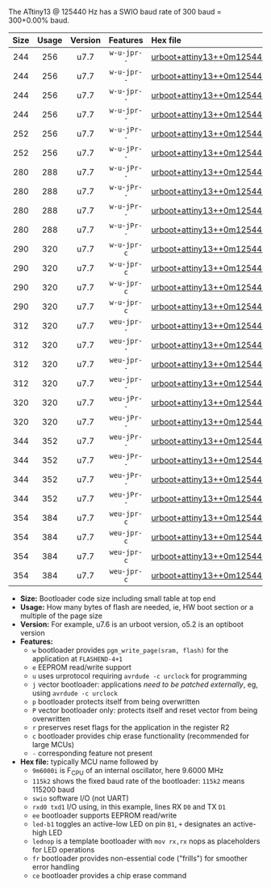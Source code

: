 The ATtiny13 @ 125440 Hz has a SWIO baud rate of 300 baud = 300+0.00% baud.

|Size|Usage|Version|Features|Hex file|
|:-:|:-:|:-:|:-:|:--|
|244|256|u7.7|`w-u-jpr--`|[urboot+attiny13++0m125440i++++0k3_swio_rxb0_txb1_led+b2.hex](https://raw.githubusercontent.com/stefanrueger/urboot.hex/main/mcus/attiny13/internal_oscillator/fint++0m125440_Hz/br++++0k3_bps/urboot+attiny13++0m125440i++++0k3_swio_rxb0_txb1_led+b2.hex)|
|244|256|u7.7|`w-u-jpr--`|[urboot+attiny13++0m125440i++++0k3_swio_rxb0_txb1_lednop.hex](https://raw.githubusercontent.com/stefanrueger/urboot.hex/main/mcus/attiny13/internal_oscillator/fint++0m125440_Hz/br++++0k3_bps/urboot+attiny13++0m125440i++++0k3_swio_rxb0_txb1_lednop.hex)|
|244|256|u7.7|`w-u-jpr--`|[urboot+attiny13++0m125440i++++0k3_swio_rxb1_txb0_led+b2.hex](https://raw.githubusercontent.com/stefanrueger/urboot.hex/main/mcus/attiny13/internal_oscillator/fint++0m125440_Hz/br++++0k3_bps/urboot+attiny13++0m125440i++++0k3_swio_rxb1_txb0_led+b2.hex)|
|244|256|u7.7|`w-u-jpr--`|[urboot+attiny13++0m125440i++++0k3_swio_rxb1_txb0_lednop.hex](https://raw.githubusercontent.com/stefanrueger/urboot.hex/main/mcus/attiny13/internal_oscillator/fint++0m125440_Hz/br++++0k3_bps/urboot+attiny13++0m125440i++++0k3_swio_rxb1_txb0_lednop.hex)|
|252|256|u7.7|`w-u-jPr--`|[urboot+attiny13++0m125440i++++0k3_swio_rxb0_txb1.hex](https://raw.githubusercontent.com/stefanrueger/urboot.hex/main/mcus/attiny13/internal_oscillator/fint++0m125440_Hz/br++++0k3_bps/urboot+attiny13++0m125440i++++0k3_swio_rxb0_txb1.hex)|
|252|256|u7.7|`w-u-jPr--`|[urboot+attiny13++0m125440i++++0k3_swio_rxb1_txb0.hex](https://raw.githubusercontent.com/stefanrueger/urboot.hex/main/mcus/attiny13/internal_oscillator/fint++0m125440_Hz/br++++0k3_bps/urboot+attiny13++0m125440i++++0k3_swio_rxb1_txb0.hex)|
|280|288|u7.7|`w-u-jPr--`|[urboot+attiny13++0m125440i++++0k3_swio_rxb0_txb1_led+b2_fr.hex](https://raw.githubusercontent.com/stefanrueger/urboot.hex/main/mcus/attiny13/internal_oscillator/fint++0m125440_Hz/br++++0k3_bps/urboot+attiny13++0m125440i++++0k3_swio_rxb0_txb1_led+b2_fr.hex)|
|280|288|u7.7|`w-u-jPr--`|[urboot+attiny13++0m125440i++++0k3_swio_rxb0_txb1_lednop_fr.hex](https://raw.githubusercontent.com/stefanrueger/urboot.hex/main/mcus/attiny13/internal_oscillator/fint++0m125440_Hz/br++++0k3_bps/urboot+attiny13++0m125440i++++0k3_swio_rxb0_txb1_lednop_fr.hex)|
|280|288|u7.7|`w-u-jPr--`|[urboot+attiny13++0m125440i++++0k3_swio_rxb1_txb0_led+b2_fr.hex](https://raw.githubusercontent.com/stefanrueger/urboot.hex/main/mcus/attiny13/internal_oscillator/fint++0m125440_Hz/br++++0k3_bps/urboot+attiny13++0m125440i++++0k3_swio_rxb1_txb0_led+b2_fr.hex)|
|280|288|u7.7|`w-u-jPr--`|[urboot+attiny13++0m125440i++++0k3_swio_rxb1_txb0_lednop_fr.hex](https://raw.githubusercontent.com/stefanrueger/urboot.hex/main/mcus/attiny13/internal_oscillator/fint++0m125440_Hz/br++++0k3_bps/urboot+attiny13++0m125440i++++0k3_swio_rxb1_txb0_lednop_fr.hex)|
|290|320|u7.7|`w-u-jpr-c`|[urboot+attiny13++0m125440i++++0k3_swio_rxb0_txb1_led+b2_fr_ce.hex](https://raw.githubusercontent.com/stefanrueger/urboot.hex/main/mcus/attiny13/internal_oscillator/fint++0m125440_Hz/br++++0k3_bps/urboot+attiny13++0m125440i++++0k3_swio_rxb0_txb1_led+b2_fr_ce.hex)|
|290|320|u7.7|`w-u-jpr-c`|[urboot+attiny13++0m125440i++++0k3_swio_rxb0_txb1_lednop_fr_ce.hex](https://raw.githubusercontent.com/stefanrueger/urboot.hex/main/mcus/attiny13/internal_oscillator/fint++0m125440_Hz/br++++0k3_bps/urboot+attiny13++0m125440i++++0k3_swio_rxb0_txb1_lednop_fr_ce.hex)|
|290|320|u7.7|`w-u-jpr-c`|[urboot+attiny13++0m125440i++++0k3_swio_rxb1_txb0_led+b2_fr_ce.hex](https://raw.githubusercontent.com/stefanrueger/urboot.hex/main/mcus/attiny13/internal_oscillator/fint++0m125440_Hz/br++++0k3_bps/urboot+attiny13++0m125440i++++0k3_swio_rxb1_txb0_led+b2_fr_ce.hex)|
|290|320|u7.7|`w-u-jpr-c`|[urboot+attiny13++0m125440i++++0k3_swio_rxb1_txb0_lednop_fr_ce.hex](https://raw.githubusercontent.com/stefanrueger/urboot.hex/main/mcus/attiny13/internal_oscillator/fint++0m125440_Hz/br++++0k3_bps/urboot+attiny13++0m125440i++++0k3_swio_rxb1_txb0_lednop_fr_ce.hex)|
|312|320|u7.7|`weu-jpr--`|[urboot+attiny13++0m125440i++++0k3_swio_rxb0_txb1_ee_led+b2.hex](https://raw.githubusercontent.com/stefanrueger/urboot.hex/main/mcus/attiny13/internal_oscillator/fint++0m125440_Hz/br++++0k3_bps/urboot+attiny13++0m125440i++++0k3_swio_rxb0_txb1_ee_led+b2.hex)|
|312|320|u7.7|`weu-jpr--`|[urboot+attiny13++0m125440i++++0k3_swio_rxb0_txb1_ee_lednop.hex](https://raw.githubusercontent.com/stefanrueger/urboot.hex/main/mcus/attiny13/internal_oscillator/fint++0m125440_Hz/br++++0k3_bps/urboot+attiny13++0m125440i++++0k3_swio_rxb0_txb1_ee_lednop.hex)|
|312|320|u7.7|`weu-jpr--`|[urboot+attiny13++0m125440i++++0k3_swio_rxb1_txb0_ee_led+b2.hex](https://raw.githubusercontent.com/stefanrueger/urboot.hex/main/mcus/attiny13/internal_oscillator/fint++0m125440_Hz/br++++0k3_bps/urboot+attiny13++0m125440i++++0k3_swio_rxb1_txb0_ee_led+b2.hex)|
|312|320|u7.7|`weu-jpr--`|[urboot+attiny13++0m125440i++++0k3_swio_rxb1_txb0_ee_lednop.hex](https://raw.githubusercontent.com/stefanrueger/urboot.hex/main/mcus/attiny13/internal_oscillator/fint++0m125440_Hz/br++++0k3_bps/urboot+attiny13++0m125440i++++0k3_swio_rxb1_txb0_ee_lednop.hex)|
|320|320|u7.7|`weu-jPr--`|[urboot+attiny13++0m125440i++++0k3_swio_rxb0_txb1_ee.hex](https://raw.githubusercontent.com/stefanrueger/urboot.hex/main/mcus/attiny13/internal_oscillator/fint++0m125440_Hz/br++++0k3_bps/urboot+attiny13++0m125440i++++0k3_swio_rxb0_txb1_ee.hex)|
|320|320|u7.7|`weu-jPr--`|[urboot+attiny13++0m125440i++++0k3_swio_rxb1_txb0_ee.hex](https://raw.githubusercontent.com/stefanrueger/urboot.hex/main/mcus/attiny13/internal_oscillator/fint++0m125440_Hz/br++++0k3_bps/urboot+attiny13++0m125440i++++0k3_swio_rxb1_txb0_ee.hex)|
|344|352|u7.7|`weu-jPr--`|[urboot+attiny13++0m125440i++++0k3_swio_rxb0_txb1_ee_led+b2_fr.hex](https://raw.githubusercontent.com/stefanrueger/urboot.hex/main/mcus/attiny13/internal_oscillator/fint++0m125440_Hz/br++++0k3_bps/urboot+attiny13++0m125440i++++0k3_swio_rxb0_txb1_ee_led+b2_fr.hex)|
|344|352|u7.7|`weu-jPr--`|[urboot+attiny13++0m125440i++++0k3_swio_rxb0_txb1_ee_lednop_fr.hex](https://raw.githubusercontent.com/stefanrueger/urboot.hex/main/mcus/attiny13/internal_oscillator/fint++0m125440_Hz/br++++0k3_bps/urboot+attiny13++0m125440i++++0k3_swio_rxb0_txb1_ee_lednop_fr.hex)|
|344|352|u7.7|`weu-jPr--`|[urboot+attiny13++0m125440i++++0k3_swio_rxb1_txb0_ee_led+b2_fr.hex](https://raw.githubusercontent.com/stefanrueger/urboot.hex/main/mcus/attiny13/internal_oscillator/fint++0m125440_Hz/br++++0k3_bps/urboot+attiny13++0m125440i++++0k3_swio_rxb1_txb0_ee_led+b2_fr.hex)|
|344|352|u7.7|`weu-jPr--`|[urboot+attiny13++0m125440i++++0k3_swio_rxb1_txb0_ee_lednop_fr.hex](https://raw.githubusercontent.com/stefanrueger/urboot.hex/main/mcus/attiny13/internal_oscillator/fint++0m125440_Hz/br++++0k3_bps/urboot+attiny13++0m125440i++++0k3_swio_rxb1_txb0_ee_lednop_fr.hex)|
|354|384|u7.7|`weu-jpr-c`|[urboot+attiny13++0m125440i++++0k3_swio_rxb0_txb1_ee_led+b2_fr_ce.hex](https://raw.githubusercontent.com/stefanrueger/urboot.hex/main/mcus/attiny13/internal_oscillator/fint++0m125440_Hz/br++++0k3_bps/urboot+attiny13++0m125440i++++0k3_swio_rxb0_txb1_ee_led+b2_fr_ce.hex)|
|354|384|u7.7|`weu-jpr-c`|[urboot+attiny13++0m125440i++++0k3_swio_rxb0_txb1_ee_lednop_fr_ce.hex](https://raw.githubusercontent.com/stefanrueger/urboot.hex/main/mcus/attiny13/internal_oscillator/fint++0m125440_Hz/br++++0k3_bps/urboot+attiny13++0m125440i++++0k3_swio_rxb0_txb1_ee_lednop_fr_ce.hex)|
|354|384|u7.7|`weu-jpr-c`|[urboot+attiny13++0m125440i++++0k3_swio_rxb1_txb0_ee_led+b2_fr_ce.hex](https://raw.githubusercontent.com/stefanrueger/urboot.hex/main/mcus/attiny13/internal_oscillator/fint++0m125440_Hz/br++++0k3_bps/urboot+attiny13++0m125440i++++0k3_swio_rxb1_txb0_ee_led+b2_fr_ce.hex)|
|354|384|u7.7|`weu-jpr-c`|[urboot+attiny13++0m125440i++++0k3_swio_rxb1_txb0_ee_lednop_fr_ce.hex](https://raw.githubusercontent.com/stefanrueger/urboot.hex/main/mcus/attiny13/internal_oscillator/fint++0m125440_Hz/br++++0k3_bps/urboot+attiny13++0m125440i++++0k3_swio_rxb1_txb0_ee_lednop_fr_ce.hex)|

- **Size:** Bootloader code size including small table at top end
- **Usage:** How many bytes of flash are needed, ie, HW boot section or a multiple of the page size
- **Version:** For example, u7.6 is an urboot version, o5.2 is an optiboot version
- **Features:**
  + `w` bootloader provides `pgm_write_page(sram, flash)` for the application at `FLASHEND-4+1`
  + `e` EEPROM read/write support
  + `u` uses urprotocol requiring `avrdude -c urclock` for programming
  + `j` vector bootloader: applications *need to be patched externally*, eg, using `avrdude -c urclock`
  + `p` bootloader protects itself from being overwritten
  + `P` vector bootloader only: protects itself and reset vector from being overwritten
  + `r` preserves reset flags for the application in the register R2
  + `c` bootloader provides chip erase functionality (recommended for large MCUs)
  + `-` corresponding feature not present
- **Hex file:** typically MCU name followed by
  + `9m6000i` is F<sub>CPU</sub> of an internal oscillator, here 9.6000 MHz
  + `115k2` shows the fixed baud rate of the bootloader: `115k2` means 115200 baud
  + `swio` software I/O (not UART)
  + `rxd0 txd1` I/O using, in this example, lines RX `D0` and TX `D1`
  + `ee` bootloader supports EEPROM read/write
  + `led-b1` toggles an active-low LED on pin `B1`, `+` designates an active-high LED
  + `lednop` is a template bootloader with `mov rx,rx` nops as placeholders for LED operations
  + `fr` bootloader provides non-essential code ("frills") for smoother error handling
  + `ce` bootloader provides a chip erase command
